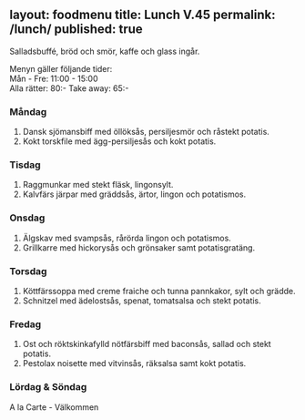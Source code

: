 layout: foodmenu
title: Lunch V.45
permalink: /lunch/
published: true
---
Salladsbuffé, bröd och smör, kaffe och glass ingår.

Menyn gäller följande tider:  
Mån - Fre: 11:00 - 15:00  
Alla rätter: 80:- Take away: 65:-

### Måndag

1. Dansk sjömansbiff med öllöksås, persiljesmör och råstekt potatis.
2. Kokt torskfile med ägg-persiljesås och kokt potatis.

### Tisdag

1. Raggmunkar med stekt fläsk, lingonsylt.
2. Kalvfärs järpar med gräddsås, ärtor, lingon och potatismos.

### Onsdag

1. Älgskav med svampsås, rårörda lingon och potatismos.
2. Grillkarre med hickorysås och grönsaker samt potatisgratäng.

### Torsdag

 1. Köttfärssoppa med creme fraiche och tunna pannkakor, sylt och grädde.
 2. Schnitzel med ädelostsås, spenat, tomatsalsa och stekt potatis.

### Fredag

1. Ost och röktskinkafylld nötfärsbiff med baconsås, sallad och stekt potatis.
2. Pestolax noisette med vitvinsås, räksalsa samt kokt potatis.

### Lördag & Söndag
A la Carte - Välkommen
